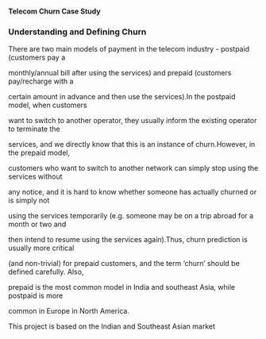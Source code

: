 #### Telecom Churn Case Study
### Understanding and Defining Churn
There are two main models of payment in the telecom industry - postpaid (customers pay a

monthly/annual bill after using the services) and prepaid (customers pay/recharge with a

certain amount in advance and then use the services).In the postpaid model, when customers

want to switch to another operator, they usually inform the existing operator to terminate the

services, and we directly know that this is an instance of churn.However, in the prepaid model,

customers who want to switch to another network can simply stop using the services without

any notice, and it is hard to know whether someone has actually churned or is simply not

using the services temporarily (e.g. someone may be on a trip abroad for a month or two and

then intend to resume using the services again).Thus, churn prediction is usually more critical

(and non-trivial) for prepaid customers, and the term ‘churn’ should be defined carefully. Also,

prepaid is the most common model in India and southeast Asia, while postpaid is more

common in Europe in North America.

This project is based on the Indian and Southeast Asian market
